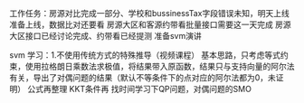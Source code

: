 工作任务：房源对比完成一部分、学校和bussinessTax字段错误未知，明天上线 准备上线，数据比对还要看
          房源大区和客源约带看批量接口需要这一天完成  房源大区接口已经讨论完成、约带看已经提测
          准备svm演讲 

svm 学习：1.不使用传统方式的特殊推导（视频课程）
           基本思路，只考虑等式约束，使用拉格朗日乘数法求极值，将结果带入原函数，结果只与支持向量的阿尔法有关，导出了对偶问题的结果（默认不等条件下的点对应的阿尔法都为0，未证明）
           公式再整理
           KKT条件再
           找时间学习下QP问题，对偶问题的SMO


